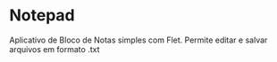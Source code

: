 # Notepad
Aplicativo de Bloco de Notas simples com Flet. Permite editar e salvar arquivos em formato .txt
